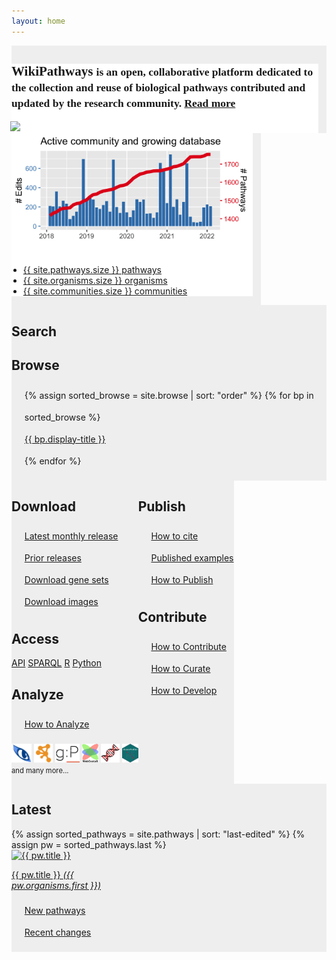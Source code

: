 ```yaml
---
layout: home
---
```

<div class="outer-container">
  <div class="row gy-6 py-3" style="display:flex; flex-wrap: wrap;">
    <div class="col" style="display:flex;">
      <div class="bg-gradient p-3" style="background-color: #eeeeee;">
        <div class="container">
          <div class="row" style="margin-right: 13px; background-color: #ffffff;">
            <div class="col-7" >
              <h2 style="font-family:Poppins">WikiPathways <small class="text-muted">is an open, collaborative platform dedicated to the collection and reuse of biological pathways contributed and updated by the research community. <a href="/about.html">Read more</a></small></h2>
            </div>
            <div class="col-4 text-right align-self-center" style="padding-left:0px; margin-left:-2px;">
              <img src="https://upload.wikimedia.org/wikipedia/commons/3/34/Wplogo_500.png"
              width="150px">
            </div>
          </div> 
        </div>
      </div>
    </div>
    <div class="col" style="display:flex;">
      <div class="bg-gradient p-3" style="background-color: #eeeeee;">
        <div class="container">
          <div class="row" style="margin-right: 13px; background-color: #ffffff;">
            <div class="col-7 text-center" >
              <a href="/rmd/stats">
              <img src="/assets/img/main_stats.png" style="height:193px; min-width:333px;" /></a>
            </div>
            <div class="col text-left align-self-center text-nowrap" style="margin-left: -5px;" >
              <ul>
                <li><a href="/browse/filters.html">{{ site.pathways.size }} pathways</a></li>
                <li><a href="/browse/organisms.html">{{ site.organisms.size }} organisms</a></li>
                <li><a href="/browse/communities.html">{{ site.communities.size }} communities</a></li>
              </ul>
            </div>           
          </div>
        </div> 
      </div>
    </div>
  </div>
  <div class="row gy-6 py-3 text-center" style="display:flex; flex-wrap: wrap;">
    <div class="col" style="display:flex; flex-direction:row;">
      <div class="bg-gradient p-3 w-100" style="background-color: #eeeeee;">
      <h2>Search</h2>
      <div id="blue-searchbox">
   <script> 
	 (function() {
	   var gcse = document.createElement("script");
	   gcse.type = "text/javascript";
	   gcse.async = true;
	   gcse.src = "https://cse.google.com/cse.js?cx=c1b9a23fc5f2875e3";
	   var s = document.getElementsByTagName("script")[0];
	   s.parentNode.insertBefore(gcse, s);
	 })();
	 window.onload = function()
	 { 
	   var searchBox1 =  document.getElementById("gsc-i-id1");
	   searchBox1.placeholder=" ";
	   searchBox1.title="Search WikiPathways"; 
	   var searchBox2 =  document.getElementById("gsc-i-id2");
	   searchBox2.placeholder=" e.g., ACE or cancer";
	   searchBox2.title="Search WikiPathways"; 
	 }
   </script>
   <gcse:search></gcse:search>
</div>
      <h2>Browse</h2>
      <ul style="list-style: none; margin-left:-3px; line-height:250%;">
      {% assign sorted_browse = site.browse | sort: "order" %} 
      {% for bp in sorted_browse %}
        <li><a class="btn btn-sm btn-pill {{bp.btn-class}}" href="{{bp.url}}"> {{ bp.display-title }}</a></li>
      {% endfor %}
      </ul>
      </div>
    </div> 
    <div class="col" style="display:flex; flex-direction:row;">
      <div class="bg-gradient p-3 w-100" style="background-color: #eeeeee;">
      <h2>Download</h2>
      <ul style="list-style: none; margin-left:-3px; line-height:250%;">
      <li> <a class="btn btn-sm btn-pill btn-outline-warning" href="https://data.wikipathways.org/current/" target="_blank">Latest monthly release </a></li>
      <li> <a class="btn btn-sm btn-pill btn-outline-warning" href="https://data.wikipathways.org" target="_blank">Prior releases</a></li>
      <li> <a class="btn btn-sm btn-pill btn-outline-warning" href="https://data.wikipathways.org/current/gmt" target="_blank">Download gene sets</a></li>
      <li> <a class="btn btn-sm btn-pill btn-outline-warning" href="https://data.wikipathways.org/current/svg" target="_blank">Download images</a></li>
      </ul>
      <h2>Access</h2>
      <p> <a class="btn btn-sm btn-pill btn-outline-warning" href="https://webservice.wikipathways.org" title="WikiPathways webservice API" target="_blank">API</a>
      <a class="btn btn-sm btn-pill btn-outline-warning" href="https://sparql.wikipathways.org" title="SPARQL endpoint for WikiPathways RDF" target="_blank">SPARQL</a>
      <a class="btn btn-sm btn-pill btn-outline-warning" href="https://bioconductor.org/packages/rWikiPathways/" title="R package for the WikiPathways webservice API" target="_blank">R</a>
      <a class="btn btn-sm btn-pill btn-outline-warning" href="hhttps://github.com/kozo2/pywikipathways" title="Python client package for the WikiPathways webservice API" target="_blank">Python</a>
      </p>
      <h2>Analyze</h2>
      <p style="margin-left:-3px; line-height:250%;">
      <ul style="list-style: none; margin-left:-3px; line-height:250%;">
      <li><a class="btn btn-sm btn-pill btn-outline-warning" href="analyze.html">
      How to Analyze</a></li></ul>
      <a href="https://pathvisio.org/" 
      title="PathVisio is a free open-source pathway analysis and drawing software which allows drawing, editing, and analyzing biological pathways." target="_blank">
      <img src="/assets/img/logo-pathvisio.png" height="30px" /></a>
      <a href="http://apps.cytoscape.org/apps/wikipathways" 
      title="Cytoscape is an open source software platform for visualizing complex-networks and integrating these with any type of attribute data." target="_blank">
      <img src="/assets/img/logo-cytoscape.png" height="30px" /></a>
      <a href="https://biit.cs.ut.ee/gprofiler/gost" title="g:Profiler is a public web server for characterising and manipulating gene lists." target="_blank">
      <img src="/assets/img/logo-gprofiler.png" height="30px" /></a>
      <a href="https://www.webgestalt.org/" title="WebGestalt is designed for functional genomic, proteomic and large-scale genetic studies from which large number of gene lists." target="_blank">
      <img src="/assets/img/logo-webgestalt.png" height="30px" /></a>
      <a href="https://amp.pharm.mssm.edu/Enrichr/" title="Enrichr is a comprehensive gene set enrichment analysis web server. Includes WikiPathways as one of their data sources." target="_blank">
      <img src="/assets/img/logo-enrichr.png" height="30px" /></a>
      <a href="https://bioconductor.org/packages/clusterProfiler/" title="The clusterProfiler R package supports GO and pathway analysis performed as overrepresentation or GSEA." target="_blank">
      <img src="/assets/img/logo-clusterprofiler.png" height="30px" /></a>
      <br/>
      <a href="/tools.html" style="font-size:0.8em; text-decoration:none;">and many more...</a></p>
      </div>
    </div>
     <div class="col" style="display:flex; flex-direction:row;">
      <div class="bg-gradient p-3 w-100" style="background-color: #eeeeee;">
      <h2>Publish</h2>
      <ul style="list-style: none; margin-left:-3px; line-height:250%;">
      <li><a class="btn btn-sm btn-pill btn-outline-warning" href="/cite.html">
      How to cite</a></li>
      <li><a class="btn btn-sm btn-pill btn-outline-warning" href="https://wikipathways.tumblr.com/" title="Blog of WikiPathways used or mentinoed in publications." target="_blank">
      Published examples</a></li>
      <li><a class="btn btn-sm btn-pill btn-outline-warning" href="" title="How to Publish">
      How to Publish</a></li>
      </ul>
      <h2>Contribute</h2>
      <ul style="list-style: none; margin-left:-3px; line-height:250%;">
      <li> <a class="btn btn-sm btn-pill btn-outline-warning" href="/contribute.html">How to Contribute </a></li>
      <li> <a class="btn btn-sm btn-pill btn-outline-warning" href="https://new.wikipathways.org/academy/path.html" target="_blank">How to Curate </a></li>
      <li> <a class="btn btn-sm btn-pill btn-outline-warning" href="https://github.com/wikipathways/wikipathways-development" target="_blank">How to Develop</a></li>
      </ul>
      </div>
    </div>
    <div class="col" style="display:flex; flex-direction:row;">
      <div class="bg-gradient p-3 w-100" style="background-color: #eeeeee;">
      <h2>Latest</h2>
        {% assign sorted_pathways = site.pathways | sort: "last-edited" %}
        {% assign pw = sorted_pathways.last %}
            <div class="card w-100" style="width: 10rem;">
              <a class="card-link" href="{{ pw.url }}">
              <img class="card-img-top" loading="lazy" src="/assets/img/{{pw.wpid}}/{{pw.wpid}}-thumb.png" alt="{{ pw.title }}">
              <div class="card-body">
                <p class="card-text">{{ pw.title }} <em>({{ pw.organisms.first }})</em></p>
              </div>
              </a>
            </div>
          <ul style="list-style: none; margin-left:-3px; line-height:250%;">
            <li><a class="btn btn-sm btn-pill btn-outline-warning" href="/new-pathways.html" 
            title="Newest additions to WikiPathways.">
            New pathways</a></li>
            <li><a class="btn btn-sm btn-pill btn-outline-warning" href="/recent-pathways.html" title="Recent pathway edits at WikiPathways.">
            Recent changes</a></li>
          </ul>
      </div>
    </div>
  </div>
</div>
